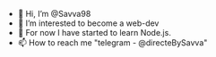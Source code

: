 - 👋 Hi, I’m @Savva98
- 👀 I’m interested to become a web-dev
- 🌱 For now I have started to learn Node.js.
- 📫 How to reach me "telegram - @directeBySavva"

<!---
Savva98/Savva98 is a ✨ special ✨ repository because its `README.md` (this file) appears on your GitHub profile.
You can click the Preview link to take a look at your changes.
--->
